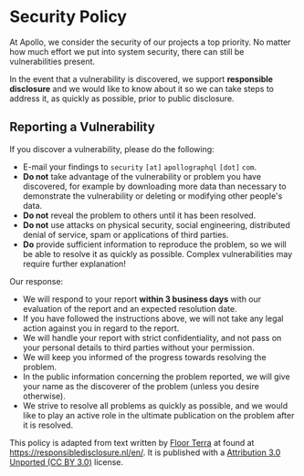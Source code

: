 # Security Policy

At Apollo, we consider the security of our projects a top priority. No matter how much effort we put into system security, there can still be vulnerabilities present.

In the event that a vulnerability is discovered, we support **responsible disclosure** and we would like to know about it so we can take steps to address it, as quickly as possible, prior to public disclosure.

## Reporting a Vulnerability

If you discover a vulnerability, please do the following:

- E-mail your findings to `security` `[at]` `apollographql` `[dot]` `com`.
- **Do not** take advantage of the vulnerability or problem you have discovered, for example by downloading more data than necessary to demonstrate the vulnerability or deleting or modifying other people's data.
- **Do not** reveal the problem to others until it has been resolved.
- **Do not** use attacks on physical security, social engineering, distributed denial of service, spam or applications of third parties.
- **Do** provide sufficient information to reproduce the problem, so we will be able to resolve it as quickly as possible.  Complex vulnerabilities may require further explanation!

Our response:

- We will respond to your report **within 3 business days** with our evaluation of the report and an expected resolution date.
- If you have followed the instructions above, we will not take any legal action against you in regard to the report.
- We will handle your report with strict confidentiality, and not pass on your personal details to third parties without your permission.
- We will keep you informed of the progress towards resolving the problem.
- In the public information concerning the problem reported, we will give your name as the discoverer of the problem (unless you desire otherwise).
- We strive to resolve all problems as quickly as possible, and we would like to play an active role in the ultimate publication on the problem after it is resolved.

This policy is adapted from text written by [Floor Terra](https://floort.net/) at found at https://responsibledisclosure.nl/en/.  It is published with a [Attribution 3.0 Unported (CC BY 3.0)](https://creativecommons.org/licenses/by/3.0/) license.
